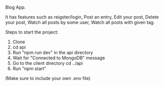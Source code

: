 Blog App.

It has features such as reigster/login, Post an entry, Edit your post, Delete your post, Watch all posts by some user, Watch all posts with given tag.

Steps to start the project:
1. Clone
2. cd api
3. Run "npm run dev" in the api directory
4. Wait for "Connected to MongoDB" message
5. Go to the client directory cd ../api
6. Run "npm start"

(Make sure to include your own .env file)

